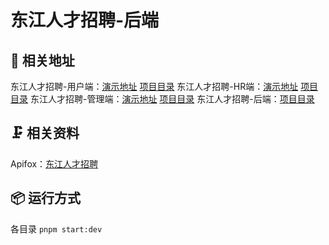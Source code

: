 # 东江人才招聘-后端

## 📃 相关地址

东江人才招聘-用户端：[演示地址](https://djyh.ucstu.com) [项目目录](../../tree/master/frontend/applicant-interface)
东江人才招聘-HR端：[演示地址](https://djhr.ucstu.com) [项目目录](../../tree/master/frontend/personnel-interface)
东江人才招聘-管理端：[演示地址](https://djadmin.ucstu.com) [项目目录](../../tree/master/frontend/manager-interface)
东江人才招聘-后端：[项目目录](../../tree/master/backend)

## 🗜️ 相关资料

Apifox：[东江人才招聘](https://www.apifox.cn/apidoc/shared-ac83c5c0-87a3-4d15-8706-e500b31f45a8)

## 📦 运行方式

各目录 `pnpm start:dev`
